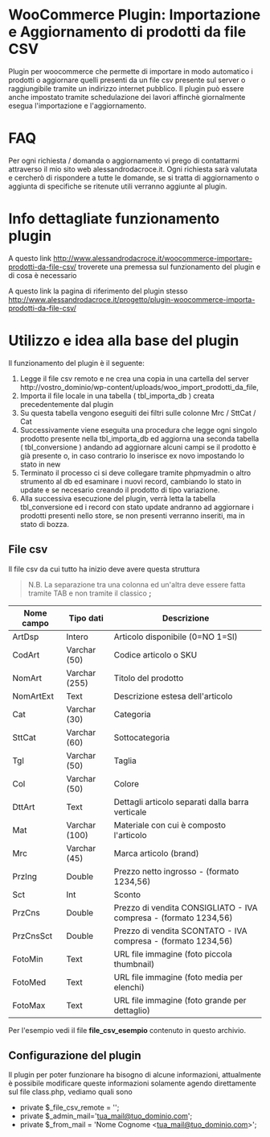 # WooCommerce Plugin: Importazione e Aggiornamento di prodotti da file CSV
Plugin per woocommerce che permette di importare in modo automatico i prodotti o aggiornare quelli presenti da un file csv presente sul server o raggiungibile tramite un indirizzo internet pubblico. Il plugin può essere anche impostato tramite schedulazione dei lavori affinchè giornalmente esegua l'importazione e l'aggiornamento.

# FAQ
Per ogni richiesta / domanda o aggiornamento vi prego di contattarmi attraverso il mio sito web alessandrodacroce.it.
Ogni richiesta sarà valutata e cercherò di rispondere a tutte le domande, se si tratta di aggiornamento o aggiunta di specifiche se ritenute utili verranno aggiunte al plugin.

# Info dettagliate funzionamento plugin
A questo link http://www.alessandrodacroce.it/woocommerce-importare-prodotti-da-file-csv/ troverete una premessa sul funzionamento del plugin e di cosa è necessario

A questo link la pagina di riferimento del plugin stesso http://www.alessandrodacroce.it/progetto/plugin-woocommerce-importa-prodotti-da-file-csv/

# Utilizzo e idea alla base del plugin
Il funzionamento del plugin è il seguente:
  1. Legge il file csv remoto e ne crea una copia in una cartella del server http://vostro_dominio/wp-content/uploads/woo_import_prodotti_da_file,
  2. Importa il file locale in una tabella ( tbl_importa_db ) creata precedentemente dal plugin
  3. Su questa tabella vengono eseguiti dei filtri sulle colonne Mrc / SttCat / Cat
  4. Successivamente viene eseguita una procedura che legge ogni singolo prodotto presente nella tbl_importa_db ed aggiorna una seconda tabella ( tbl_conversione ) andando ad aggiornare alcuni campi se il prodotto è già presente o, in caso contrario lo inserisce ex novo impostando lo stato in new
  5. Terminato il processo ci si deve collegare tramite phpmyadmin o altro strumento al db ed esaminare i nuovi record, cambiando lo stato in update e se necesario creando il prodotto di tipo variazione.
  6. Alla successiva esecuzione del plugin, verrà letta la tabella tbl_conversione ed i record con stato update andranno ad aggiornare i prodotti presenti nello store, se non presenti verranno inseriti, ma in stato di bozza.

## File csv
Il file csv da cui tutto ha inizio deve avere questa struttura
> N.B. La separazione tra una colonna ed un'altra deve essere fatta tramite TAB e non tramite il classico **;**

| **Nome campo** | **Tipo dati** | **Descrizione** |
|----------------|---------------|-----------------|
|ArtDsp|Intero|Articolo disponibile (0=NO 1=SI)|
|CodArt|Varchar (50)|Codice articolo o SKU|
|NomArt|Varchar (255)|Titolo del prodotto|
|NomArtExt|Text|Descrizione estesa dell'articolo|
|Cat|Varchar (30)|Categoria|
|SttCat|Varchar (60)|Sottocategoria|
|Tgl|Varchar (50)|Taglia|
|Col|Varchar (50)|Colore|
|DttArt|Text|Dettagli articolo separati dalla barra verticale |
|Mat|Varchar (100)|Materiale con cui è composto l'articolo|
|Mrc|Varchar (45)|Marca articolo (brand)|
|PrzIng|Double|Prezzo netto ingrosso - (formato 1234,56)|
|Sct|Int|Sconto|
|PrzCns|Double|Prezzo di vendita CONSIGLIATO - IVA compresa - (formato 1234,56)|
|PrzCnsSct|Double|Prezzo di vendita SCONTATO - IVA compresa - (formato 1234,56)|
|FotoMin|Text|URL file immagine (foto piccola thumbnail)|
|FotoMed|Text|URL file immagine (foto media per elenchi)|
|FotoMax|Text|URL file immagine (foto grande per dettaglio)|

Per l'esempio vedi il file **file_csv_esempio** contenuto in questo archivio.

## Configurazione del plugin 
Il plugin per poter funzionare ha bisogno di alcune informazioni, attualmente è possibile modificare queste informazioni solamente agendo direttamente sul file class.php, vediamo quali sono

- private $_file_csv_remote = ''; 
- private $_admin_mail='tua_mail@tuo_dominio.com'; 	
- private $_from_mail = 'Nome Cognome <tua_mail@tuo_dominio.com>';
